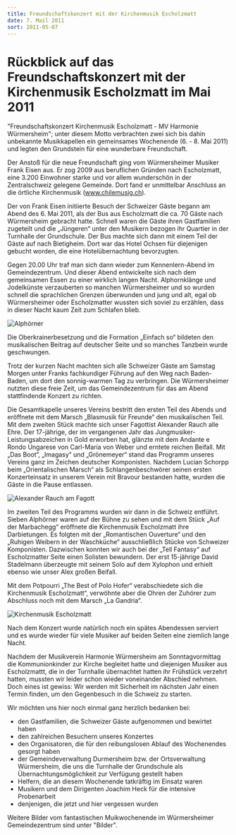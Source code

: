 ```yaml
---
title: Freundschaftskonzert mit der Kirchenmusik Escholzmatt
date: 7. Mail 2011
sort: 2011-05-07
---
```


Rückblick auf das Freundschaftskonzert mit der Kirchenmusik Escholzmatt im Mai 2011
===================================================================================

"Freundschaftskonzert Kirchenmusik Escholzmatt - MV Harmonie Würmersheim"; unter diesem Motto verbrachten zwei sich bis dahin unbekannte Musikkapellen ein gemeinsames Wochenende (6. - 8.  Mai 2011) und legten den Grundstein für eine wunderbare Freundschaft. 

Der Anstoß für die neue Freundschaft ging vom Würmersheimer Musiker Frank Eisen aus. Er zog 2009 aus beruflichen Gründen nach Escholzmatt, eine 3.200 Einwohner starke und vor allem wunderschön in der Zentralschweiz gelegene Gemeinde. Dort fand er unmittelbar Anschluss an die örtliche Kirchenmusik (www.chilemusig.ch).

Der von Frank Eisen initiierte Besuch der Schweizer Gäste begann am Abend des 6. Mai 2011, als der Bus aus Escholzmatt die ca. 70 Gäste nach Würmersheim gebracht hatte. Schnell waren die Gäste ihren Gastfamilien zugeteilt und die „Jüngeren“ unter den Musikern bezogen ihr Quartier in der Turnhalle der Grundschule. Der Bus machte sich dann mit einem Teil der Gäste auf nach Bietigheim. Dort war das Hotel Ochsen für diejenigen gebucht worden, die eine Hotelübernachtung bevorzugten.

Gegen 20.00 Uhr traf man sich dann wieder zum Kennenlern-Abend im Gemeindezentrum. Und dieser Abend entwickelte sich nach dem gemeinsamen Essen zu einer wirklich langen Nacht. Alphornklänge und Jodelkünste verzauberten so manchen Würmersheimer und so wurden schnell die sprachlichen Grenzen überwunden und jung und alt, egal ob Würmersheimer oder Escholzmatter wussten sich soviel zu erzählen, dass in dieser Nacht kaum Zeit zum Schlafen blieb.

![Alphörner](/images/rueckblick/freundschaftskonzert11_1.jpg)

Die Oberkrainerbesetzung  und die Formation „Einfach so“ bildeten den musikalischen Beitrag auf deutscher Seite und so manches Tanzbein wurde geschwungen.

Trotz der kurzen Nacht machten sich alle Schweizer Gäste am Samstag Morgen unter Franks fachkundiger Führung auf den Weg nach Baden-Baden, um dort den sonnig-warmen Tag zu verbringen. Die Würmersheimer nutzten diese freie Zeit, um das Gemeindezentrum für das am Abend stattfindende Konzert zu richten.

Die Gesamtkapelle unseres Vereins bestritt den ersten Teil des Abends und eröffnete mit dem Marsch „Blasmusik für Freunde“ den musikalischen Teil. Mit dem zweiten Stück machte sich unser Fagottist Alexander Rauch alle Ehre. Der 17-jährige, der im vergangenen Jahr das Jungmusiker- Leistungsabzeichen in Gold erworben hat, glänzte mit dem Andante e Rondo Ungarese von Carl-Maria von Weber und erntete reichen Beifall. Mit „Das Boot“, „Imagasy“ und „Grönemeyer“ stand das Programm unseres Vereins ganz im Zeichen deutscher Komponisten. Nachdem Lucian Schorpp beim „Orientalischen Marsch“ als Schlangenbeschwörer seinen ersten Konzerteinsatz in unserem Verein mit Bravour bestanden hatte, wurden die Gäste in die Pause entlassen.

![Alexander Rauch am Fagott](/images/rueckblick/freundschaftskonzert11_3.jpg)

Im zweiten Teil des Programms wurden wir dann in die Schweiz entführt. Sieben Alphörner waren auf der Bühne zu sehen und mit dem Stück „Auf der Marbachegg“ eröffnete die Kirchenmusik Escholzmatt ihre Darbietungen. Es folgten mit der „Romantischen Ouverture“ und den „Ruhigen Weibern in der Waschküche“   ausschließlich Stücke von Schweizer Komponisten. Dazwischen konnten wir auch bei der „Tell Fantasy“ auf Escholzmatter Seite einen Solisten bewundern. Der erst 15-jährige David Stadelmann überzeugte mit seinem Solo auf dem Xylophon und erhielt ebenso wie unser Alex großen Beifall.

Mit dem Potpourri „The Best of Polo Hofer“ verabschiedete sich die Kirchenmusik Escholzmatt“, verwöhnte aber die Ohren der Zuhörer zum Abschluss noch mit dem Marsch „La Gandria“.

![Kirchenmusik Escholzmatt](/images/rueckblick/freundschaftskonzert11_2.jpg)

Nach dem Konzert wurde natürlich noch ein spätes Abendessen serviert und es wurde wieder für viele Musiker auf beiden Seiten eine ziemlich lange Nacht.

Nachdem der Musikverein Harmonie Würmersheim am Sonntagvormittag die Kommunionkinder zur Kirche begleitet hatte und diejenigen Musiker aus Escholzmattt, die in der Turnhalle übernachtet hatten ihr Frühstück verzehrt hatten, mussten wir leider schon wieder voneinander Abschied nehmen. Doch eines ist gewiss: Wir werden mit Sicherheit im nächsten Jahr einen Termin finden, um den Gegenbesuch in die Schweiz zu starten.

Wir möchten uns hier noch einmal ganz herzlich bedanken bei:

 -  den Gastfamilien, die Schweizer Gäste aufgenommen und bewirtet haben
 -  den zahlreichen Besuchern unseres Konzertes
 -  den Organisatoren, die für den reibungslosen Ablauf des Wochenendes gesorgt haben
 -  der Gemeindeverwaltung Durmersheim bzw. der  Ortsverwaltung Würmersheim, die uns die Turnhalle der Grundschule als Übernachtungsmöglichkeit zur Verfügung gestellt haben
 - Helfern, die an diesem Wochenende tatkräftig im Einsatz waren
 - Musikern und dem Dirigenten Joachim Heck für die intensive Probenarbeit
 - denjenigen, die jetzt und hier vergessen wurden

Weitere Bilder vom fantastischen Muikwochenende im Würmersheimer Gemeindezentrum sind unter "Bilder".

